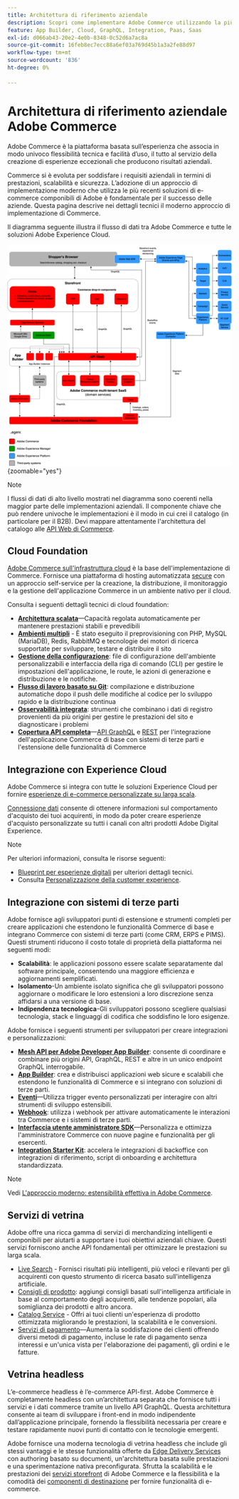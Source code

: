 ```yaml
---
title: Architettura di riferimento aziendale
description: Scopri come implementare Adobe Commerce utilizzando la più recente tecnologia di e-commerce componibile di Adobe.
feature: App Builder, Cloud, GraphQL, Integration, Paas, Saas
exl-id: d066ab43-20e2-4e0b-8348-0c52d6a7ac8a
source-git-commit: 16feb8ec7ecc88a6ef03a769d45b1a3a2fe88d97
workflow-type: tm+mt
source-wordcount: '836'
ht-degree: 0%

---
```


# Architettura di riferimento aziendale Adobe Commerce

Adobe Commerce è la piattaforma basata sull’esperienza che associa in modo univoco flessibilità tecnica e facilità d’uso, il tutto al servizio della creazione di esperienze eccezionali che producono risultati aziendali.

Commerce si è evoluta per soddisfare i requisiti aziendali in termini di prestazioni, scalabilità e sicurezza. L’adozione di un approccio di implementazione moderno che utilizza le più recenti soluzioni di e-commerce componibili di Adobe è fondamentale per il successo delle aziende. Questa pagina descrive nei dettagli tecnici il moderno approccio di implementazione di Commerce.

Il diagramma seguente illustra il flusso di dati tra Adobe Commerce e tutte le soluzioni Adobe Experience Cloud.

![Diagramma architetturale che mostra il modo in cui Adobe Commerce si connette alle soluzioni Experience Cloud](../../assets/playbooks/commerce-architecture-v3.svg){zoomable="yes"}

>[!NOTE]
>
>I flussi di dati di alto livello mostrati nel diagramma sono coerenti nella maggior parte delle implementazioni aziendali. Il componente chiave che può rendere univoche le implementazioni è il modo in cui crei il catalogo (in particolare per il B2B). Devi mappare attentamente l&#39;architettura del catalogo alle [API Web di Commerce](https://developer.adobe.com/commerce/webapi/get-started/).

## Cloud Foundation

[Adobe Commerce sull&#39;infrastruttura cloud](https://experienceleague.adobe.com/it/docs/commerce-cloud-service/user-guide/overview) è la base dell&#39;implementazione di Commerce. Fornisce una piattaforma di hosting automatizzata [secure](../../security-and-compliance/shared-responsibility.md) con un approccio self-service per la creazione, la distribuzione, il monitoraggio e la gestione dell&#39;applicazione Commerce in un ambiente nativo per il cloud.

Consulta i seguenti dettagli tecnici di cloud foundation:

- [**Architettura scalata**](https://experienceleague.adobe.com/it/docs/commerce-cloud-service/user-guide/architecture/scaled-architecture)—Capacità regolata automaticamente per mantenere prestazioni stabili e prevedibili
- [**Ambienti multipli**](https://experienceleague.adobe.com/it/docs/commerce-cloud-service/user-guide/architecture/pro-architecture) - È stato eseguito il preprovisioning con PHP, MySQL (MariaDB), Redis, RabbitMQ e tecnologie dei motori di ricerca supportate per sviluppare, testare e distribuire il sito
- [**Gestione della configurazione**](https://experienceleague.adobe.com/it/docs/commerce-cloud-service/user-guide/configure/overview): file di configurazione dell&#39;ambiente personalizzabili e interfaccia della riga di comando (CLI) per gestire le impostazioni dell&#39;applicazione, le route, le azioni di generazione e distribuzione e le notifiche.
- [**Flusso di lavoro basato su Git**](https://experienceleague.adobe.com/it/docs/commerce-cloud-service/user-guide/architecture/pro-develop-deploy-workflow): compilazione e distribuzione automatiche dopo il push delle modifiche al codice per lo sviluppo rapido e la distribuzione continua
- [**Osservabilità integrata**](https://experienceleague.adobe.com/it/docs/commerce-cloud-service/user-guide/monitor/performance): strumenti che combinano i dati di registro provenienti da più origini per gestire le prestazioni del sito e diagnosticare i problemi
- [**Copertura API completa**](https://developer.adobe.com/commerce/webapi/get-started/)—[API GraphQL](https://developer.adobe.com/commerce/webapi/graphql/) e [REST](https://developer.adobe.com/commerce/webapi/rest) per l&#39;integrazione dell&#39;applicazione Commerce di base con sistemi di terze parti e l&#39;estensione delle funzionalità di Commerce

## Integrazione con Experience Cloud

Adobe Commerce si integra con tutte le soluzioni Experience Cloud per fornire [esperienze di e-commerce personalizzate su larga scala](https://experienceleague.adobe.com/it/docs/commerce-admin/customers/customers-menu/personalize-scale#customers-menu).

[Connessione dati](https://experienceleague.adobe.com/it/docs/commerce/data-connection/overview) consente di ottenere informazioni sul comportamento d&#39;acquisto dei tuoi acquirenti, in modo da poter creare esperienze d&#39;acquisto personalizzate su tutti i canali con altri prodotti Adobe Digital Experience.

>[!NOTE]
>
>Per ulteriori informazioni, consulta le risorse seguenti:
>
>- [Blueprint per esperienze digitali](https://experienceleague.adobe.com/it/docs/blueprints-learn/architecture/overview) per ulteriori dettagli tecnici.
>- Consulta [Personalizzazione della customer experience](https://experienceleague.adobe.com/it/docs/events/the-skill-exchange-recordings/commerce/aug2024/personalization).


## Integrazione con sistemi di terze parti

Adobe fornisce agli sviluppatori punti di estensione e strumenti completi per creare applicazioni che estendono le funzionalità Commerce di base e integrano Commerce con sistemi di terze parti (come CRM, ERPS e PIMS). Questi strumenti riducono il costo totale di proprietà della piattaforma nei seguenti modi:

- **Scalabilità**: le applicazioni possono essere scalate separatamente dal software principale, consentendo una maggiore efficienza e aggiornamenti semplificati.
- **Isolamento**-Un ambiente isolato significa che gli sviluppatori possono aggiornare o modificare le loro estensioni a loro discrezione senza affidarsi a una versione di base.
- **Indipendenza tecnologica**-Gli sviluppatori possono scegliere qualsiasi tecnologia, stack e linguaggi di codifica che soddisfino le loro esigenze.

Adobe fornisce i seguenti strumenti per sviluppatori per creare integrazioni e personalizzazioni:

- [**Mesh API per Adobe Developer App Builder**](https://developer.adobe.com/graphql-mesh-gateway/): consente di coordinare e combinare più origini API, GraphQL, REST e altre in un unico endpoint GraphQL interrogabile.
- [**App Builder**](https://developer.adobe.com/app-builder/docs/overview/): crea e distribuisci applicazioni web sicure e scalabili che estendono le funzionalità di Commerce e si integrano con soluzioni di terze parti.
- [**Eventi**](https://developer.adobe.com/commerce/extensibility/events/)—Utilizza trigger evento personalizzati per interagire con altri strumenti di sviluppo estensibili.
- [**Webhook**](https://developer.adobe.com/commerce/extensibility/webhooks/): utilizza i webhook per attivare automaticamente le interazioni tra Commerce e i sistemi di terze parti.
- [**Interfaccia utente amministratore SDK**](https://developer.adobe.com/commerce/extensibility/admin-ui-sdk/)—Personalizza e ottimizza l&#39;amministratore Commerce con nuove pagine e funzionalità per gli esercenti.
- [**Integration Starter Kit**](https://developer.adobe.com/commerce/extensibility/starter-kit/): accelera le integrazioni di backoffice con integrazioni di riferimento, script di onboarding e architettura standardizzata.

>[!NOTE]
>
>Vedi [L&#39;approccio moderno: estensibilità effettiva in Adobe Commerce](https://experienceleague.adobe.com/it/docs/events/the-skill-exchange-recordings/commerce/aug2024/extensibility).

## Servizi di vetrina

Adobe offre una ricca gamma di servizi di merchandizing intelligenti e componibili per aiutarti a supportare i tuoi obiettivi aziendali chiave. Questi servizi forniscono anche API fondamentali per ottimizzare le prestazioni su larga scala.

- [Live Search](https://experienceleague.adobe.com/it/docs/commerce/live-search/overview) - Fornisci risultati più intelligenti, più veloci e rilevanti per gli acquirenti con questo strumento di ricerca basato sull&#39;intelligenza artificiale.
- [Consigli di prodotto](https://experienceleague.adobe.com/it/docs/commerce/product-recommendations/overview): aggiungi consigli basati sull&#39;intelligenza artificiale in base al comportamento degli acquirenti, alle tendenze popolari, alla somiglianza dei prodotti e altro ancora.
- [Catalog Service](https://experienceleague.adobe.com/it/docs/commerce/catalog-service/guide-overview) - Offri ai tuoi clienti un&#39;esperienza di prodotto ottimizzata migliorando le prestazioni, la scalabilità e le conversioni.
- [Servizi di pagamento](https://experienceleague.adobe.com/it/docs/commerce/payment-services/guide-overview)—Aumenta la soddisfazione dei clienti offrendo diversi metodi di pagamento, incluse le rate di pagamento senza interessi e un&#39;unica vista per l&#39;elaborazione dei pagamenti, gli ordini e le fatture.

## Vetrina headless

L’e-commerce headless è l’e-commerce API-first. Adobe Commerce è completamente headless con un’architettura separata che fornisce tutti i servizi e i dati commerce tramite un livello API GraphQL. Questa architettura consente ai team di sviluppare i front-end in modo indipendente dall’applicazione principale, fornendo la flessibilità necessaria per creare e testare rapidamente nuovi punti di contatto con le tecnologie emergenti.

Adobe fornisce una moderna tecnologia di vetrina headless che include gli stessi vantaggi e le stesse funzionalità offerte da [Edge Delivery Services](https://www.aem.live/home) con authoring basato su documenti, un&#39;architettura basata sulle prestazioni e una sperimentazione nativa preconfigurata. Sfrutta la scalabilità e le prestazioni dei [servizi storefront](#storefront-services) di Adobe Commerce e la flessibilità e la comodità dei [componenti di destinazione](https://experienceleague.adobe.com/developer/commerce/storefront/?lang=it) per fornire funzionalità di e-commerce.

